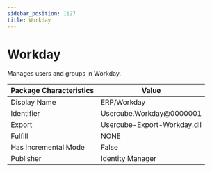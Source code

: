 ```yaml
---
sidebar_position: 1127
title: Workday
---
```


# Workday

Manages users and groups in Workday.

| Package Characteristics | Value |
| --- | --- |
| Display Name | ERP/Workday |
| Identifier | Usercube.Workday@0000001 |
| Export | Usercube-Export-Workday.dll |
| Fulfill | NONE |
| Has Incremental Mode | False |
| Publisher | Identity Manager |